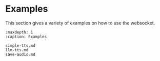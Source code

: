# Examples

This section gives a variety of examples on how to use the websocket.

```{toctree}
:maxdepth: 1
:caption: Examples

simple-tts.md
llm-tts.md
save-audio.md
```
